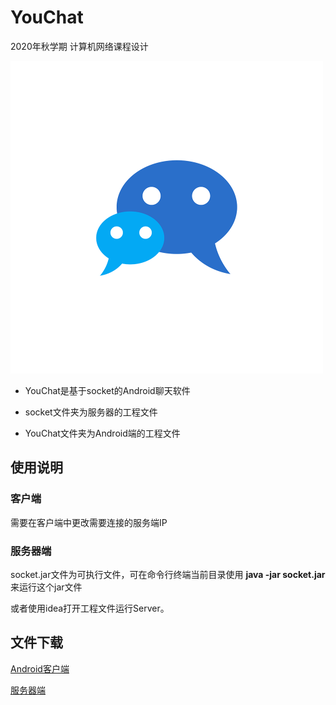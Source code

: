 # YouChat
2020年秋学期 计算机网络课程设计

<img src="logo.png" alt="logo" style="zoom:50%;" />

- YouChat是基于socket的Android聊天软件

- socket文件夹为服务器的工程文件

- YouChat文件夹为Android端的工程文件



## 使用说明

### 客户端

需要在客户端中更改需要连接的服务端IP

### 服务器端

socket.jar文件为可执行文件，可在命令行终端当前目录使用 **java -jar socket.jar** 来运行这个jar文件

或者使用idea打开工程文件运行Server。

## 文件下载

 [Android客户端](app-debug.apk) 

 [服务器端](socket.jar) 

